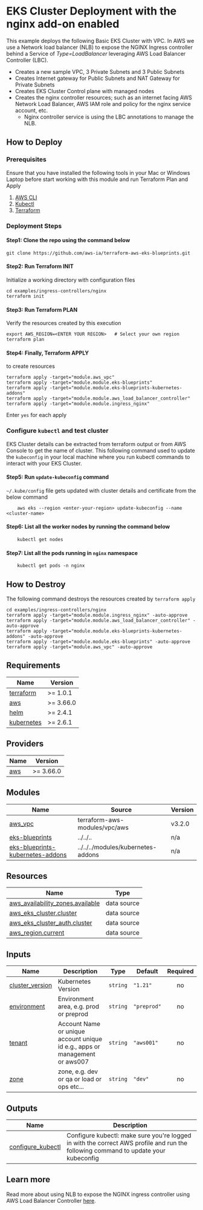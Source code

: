 # EKS Cluster Deployment with the nginx add-on enabled

This example deploys the following Basic EKS Cluster with VPC. In AWS we use a Network load balancer (NLB) to expose the NGINX Ingress controller behind a Service of _Type=LoadBalancer_ leveraging AWS Load Balancer Controller (LBC).

- Creates a new sample VPC, 3 Private Subnets and 3 Public Subnets
- Creates Internet gateway for Public Subnets and NAT Gateway for Private Subnets
- Creates EKS Cluster Control plane with managed nodes
- Creates the nginx controller resources; such as an internet facing AWS Network Load Balancer, AWS IAM role and policy
  for the nginx service account, etc.
  - Nginx controller service is using the LBC annotations to manage the NLB.

## How to Deploy

### Prerequisites

Ensure that you have installed the following tools in your Mac or Windows Laptop before start working with this module and run Terraform Plan and Apply

1. [AWS CLI](https://docs.aws.amazon.com/cli/latest/userguide/install-cliv2.html)
2. [Kubectl](https://Kubernetes.io/docs/tasks/tools/)
3. [Terraform](https://learn.hashicorp.com/tutorials/terraform/install-cli)

### Deployment Steps

#### Step1: Clone the repo using the command below

```shell script
git clone https://github.com/aws-ia/terraform-aws-eks-blueprints.git
```

#### Step2: Run Terraform INIT

Initialize a working directory with configuration files

```shell script
cd examples/ingress-controllers/nginx
terraform init
```

#### Step3: Run Terraform PLAN

Verify the resources created by this execution

```shell script
export AWS_REGION=<ENTER YOUR REGION>   # Select your own region
terraform plan
```

#### Step4: Finally, Terraform APPLY

to create resources

```shell script
terraform apply -target="module.aws_vpc"
terraform apply -target="module.module.eks-blueprints"
terraform apply -target="module.module.eks-blueprints-kubernetes-addons"
terraform apply -target="module.module.aws_load_balancer_controller" 
terraform apply -target="module.module.ingress_nginx" 
```

Enter `yes` for each apply

### Configure `kubectl` and test cluster

EKS Cluster details can be extracted from terraform output or from AWS Console to get the name of cluster.
This following command used to update the `kubeconfig` in your local machine where you run kubectl commands to interact with your EKS Cluster.

#### Step5: Run `update-kubeconfig` command

`~/.kube/config` file gets updated with cluster details and certificate from the below command

``` shell
    aws eks --region <enter-your-region> update-kubeconfig --name <cluster-name>
```

#### Step6: List all the worker nodes by running the command below

``` shell
    kubectl get nodes
```

#### Step7: List all the pods running in `nginx` namespace

``` shell
    kubectl get pods -n nginx
```

## How to Destroy

The following command destroys the resources created by `terraform apply`

```shell script
cd examples/ingress-controllers/nginx
terraform apply -target="module.module.ingress_nginx" -auto-approve
terraform apply -target="module.module.aws_load_balancer_controller" -auto-approve
terraform apply -target="module.module.eks-blueprints-kubernetes-addons" -auto-approve
terraform apply -target="module.module.eks-blueprints" -auto-approve
terraform apply -target="module.aws_vpc" -auto-approve
```

<!--- BEGIN_TF_DOCS --->
## Requirements

| Name | Version |
|------|---------|
| <a name="requirement_terraform"></a> [terraform](#requirement\_terraform) | >= 1.0.1 |
| <a name="requirement_aws"></a> [aws](#requirement\_aws) | >= 3.66.0 |
| <a name="requirement_helm"></a> [helm](#requirement\_helm) | >= 2.4.1 |
| <a name="requirement_kubernetes"></a> [kubernetes](#requirement\_kubernetes) | >= 2.6.1 |

## Providers

| Name | Version |
|------|---------|
| <a name="provider_aws"></a> [aws](#provider\_aws) | >= 3.66.0 |

## Modules

| Name | Source | Version |
|------|--------|---------|
| <a name="module_aws_vpc"></a> [aws\_vpc](#module\_aws\_vpc) | terraform-aws-modules/vpc/aws | v3.2.0 |
| <a name="module_eks-blueprints"></a> [eks-blueprints](#module\_eks-blueprints) | ../../.. | n/a |
| <a name="module_eks-blueprints-kubernetes-addons"></a> [eks-blueprints-kubernetes-addons](#module\_eks-blueprints-kubernetes-addons) | ../../../modules/kubernetes-addons | n/a |

## Resources

| Name | Type |
|------|------|
| [aws_availability_zones.available](https://registry.terraform.io/providers/hashicorp/aws/latest/docs/data-sources/availability_zones) | data source |
| [aws_eks_cluster.cluster](https://registry.terraform.io/providers/hashicorp/aws/latest/docs/data-sources/eks_cluster) | data source |
| [aws_eks_cluster_auth.cluster](https://registry.terraform.io/providers/hashicorp/aws/latest/docs/data-sources/eks_cluster_auth) | data source |
| [aws_region.current](https://registry.terraform.io/providers/hashicorp/aws/latest/docs/data-sources/region) | data source |

## Inputs

| Name | Description | Type | Default | Required |
|------|-------------|------|---------|:--------:|
| <a name="input_cluster_version"></a> [cluster\_version](#input\_cluster\_version) | Kubernetes Version | `string` | `"1.21"` | no |
| <a name="input_environment"></a> [environment](#input\_environment) | Environment area, e.g. prod or preprod | `string` | `"preprod"` | no |
| <a name="input_tenant"></a> [tenant](#input\_tenant) | Account Name or unique account unique id e.g., apps or management or aws007 | `string` | `"aws001"` | no |
| <a name="input_zone"></a> [zone](#input\_zone) | zone, e.g. dev or qa or load or ops etc... | `string` | `"dev"` | no |

## Outputs

| Name | Description |
|------|-------------|
| <a name="output_configure_kubectl"></a> [configure\_kubectl](#output\_configure\_kubectl) | Configure kubectl: make sure you're logged in with the correct AWS profile and run the following command to update your kubeconfig |

<!--- END_TF_DOCS --->

## Learn more

Read more about using NLB to expose the NGINX ingress controller using AWS Load Balancer Controller [here](https://kubernetes.github.io/ingress-nginx/deploy/#aws).